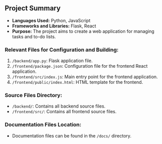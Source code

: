 ## Project Summary

- **Languages Used:** Python, JavaScript
- **Frameworks and Libraries:** Flask, React
- **Purpose:** The project aims to create a web application for managing tasks and to-do lists.

### Relevant Files for Configuration and Building:
1. `/backend/app.py`: Flask application file.
2. `/frontend/package.json`: Configuration file for the frontend React application.
3. `/frontend/src/index.js`: Main entry point for the frontend application.
4. `/frontend/public/index.html`: HTML template for the frontend.

### Source Files Directory:
- `/backend/`: Contains all backend source files.
- `/frontend/src/`: Contains all frontend source files.

### Documentation Files Location:
- Documentation files can be found in the `/docs/` directory.